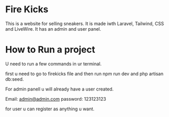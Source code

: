 <h1>Fire Kicks</h1>
This is a website for selling sneakers.
It is made iwth Laravel, Tailwind, CSS and LiveWire.
It has an admin and user panel.

<h1>How to Run a project</h1>

U need to run a few commands in ur terminal.

first u need to go to firekicks file and then run npm run dev and php artisan db:seed.

For admin panell u will already have a user created.

Email: admin@admin.com
password: 123123123

for user u can register as anything u want.


